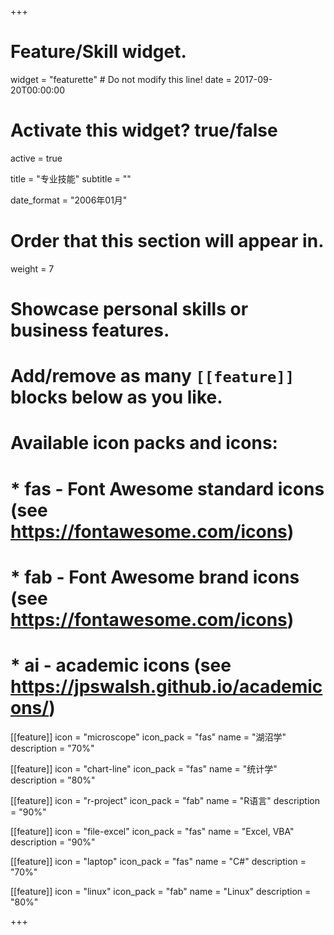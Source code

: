 +++
# Feature/Skill widget.
widget = "featurette"  # Do not modify this line!
date = 2017-09-20T00:00:00

# Activate this widget? true/false
active = true

title = "专业技能"
subtitle = ""

date_format = "2006年01月"

# Order that this section will appear in.
weight = 7

# Showcase personal skills or business features.
# 
# Add/remove as many `[[feature]]` blocks below as you like.
# 
# Available icon packs and icons:
# * fas - Font Awesome standard icons (see https://fontawesome.com/icons)
# * fab - Font Awesome brand icons (see https://fontawesome.com/icons)
# * ai - academic icons (see https://jpswalsh.github.io/academicons/)

[[feature]]
  icon = "microscope"
  icon_pack = "fas"
  name = "湖沼学"
  description = "70%"

[[feature]]
  icon = "chart-line"
  icon_pack = "fas"
  name = "统计学"
  description = "80%"  
  
[[feature]]
  icon = "r-project"
  icon_pack = "fab"
  name = "R语言"
  description = "90%"
  
[[feature]]
  icon = "file-excel"
  icon_pack = "fas"
  name = "Excel, VBA"
  description = "90%"
  
[[feature]]
  icon = "laptop"
  icon_pack = "fas"
  name = "C#"
  description = "70%"
  
[[feature]]
  icon = "linux"
  icon_pack = "fab"
  name = "Linux"
  description = "80%"

+++
